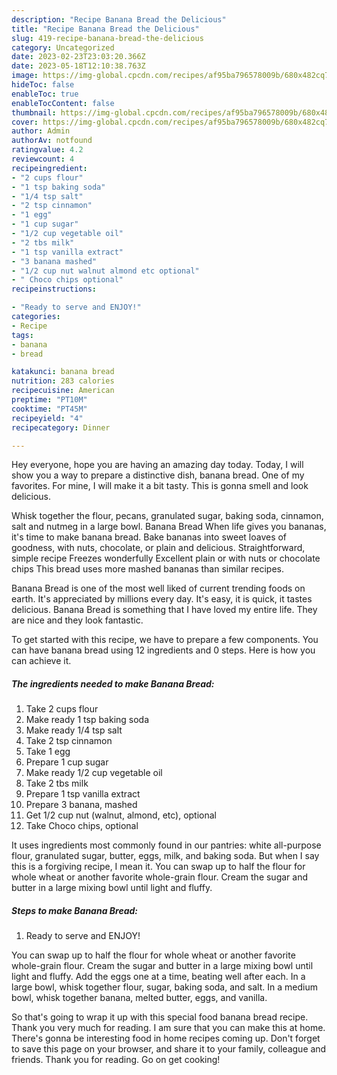 ```yaml
---
description: "Recipe Banana Bread the Delicious"
title: "Recipe Banana Bread the Delicious"
slug: 419-recipe-banana-bread-the-delicious
category: Uncategorized
date: 2023-02-23T23:03:20.366Z
date: 2023-05-18T12:10:38.763Z
image: https://img-global.cpcdn.com/recipes/af95ba796578009b/680x482cq70/banana-bread-recipe-main-photo.jpg
hideToc: false
enableToc: true
enableTocContent: false
thumbnail: https://img-global.cpcdn.com/recipes/af95ba796578009b/680x482cq70/banana-bread-recipe-main-photo.jpg
cover: https://img-global.cpcdn.com/recipes/af95ba796578009b/680x482cq70/banana-bread-recipe-main-photo.jpg
author: Admin
authorAv: notfound
ratingvalue: 4.2
reviewcount: 4
recipeingredient:
- "2 cups flour"
- "1 tsp baking soda"
- "1/4 tsp salt"
- "2 tsp cinnamon"
- "1 egg"
- "1 cup sugar"
- "1/2 cup vegetable oil"
- "2 tbs milk"
- "1 tsp vanilla extract"
- "3 banana mashed"
- "1/2 cup nut walnut almond etc optional"
- " Choco chips optional"
recipeinstructions:

- "Ready to serve and ENJOY!"
categories:
- Recipe
tags:
- banana
- bread

katakunci: banana bread 
nutrition: 283 calories
recipecuisine: American
preptime: "PT10M"
cooktime: "PT45M"
recipeyield: "4"
recipecategory: Dinner

---
```



Hey everyone, hope you are having an amazing day today. Today, I will show you a way to prepare a distinctive dish, banana bread. One of my favorites. For mine, I will make it a bit tasty. This is gonna smell and look delicious.

Whisk together the flour, pecans, granulated sugar, baking soda, cinnamon, salt and nutmeg in a large bowl. Banana Bread When life gives you bananas, it&#39;s time to make banana bread. Bake bananas into sweet loaves of goodness, with nuts, chocolate, or plain and delicious. Straightforward, simple recipe Freezes wonderfully Excellent plain or with nuts or chocolate chips This bread uses more mashed bananas than similar recipes.

Banana Bread is one of the most well liked of current trending foods on earth. It's appreciated by millions every day. It's easy, it is quick, it tastes delicious. Banana Bread is something that I have loved my entire life. They are nice and they look fantastic.


To get started with this recipe, we have to prepare a few components. You can have banana bread using 12 ingredients and 0 steps. Here is how you can achieve it.

<!--inarticleads1-->

##### The ingredients needed to make Banana Bread:

1. Take 2 cups flour
1. Make ready 1 tsp baking soda
1. Make ready 1/4 tsp salt
1. Take 2 tsp cinnamon
1. Take 1 egg
1. Prepare 1 cup sugar
1. Make ready 1/2 cup vegetable oil
1. Take 2 tbs milk
1. Prepare 1 tsp vanilla extract
1. Prepare 3 banana, mashed
1. Get 1/2 cup nut (walnut, almond, etc), optional
1. Take  Choco chips, optional


It uses ingredients most commonly found in our pantries: white all-purpose flour, granulated sugar, butter, eggs, milk, and baking soda. But when I say this is a forgiving recipe, I mean it. You can swap up to half the flour for whole wheat or another favorite whole-grain flour. Cream the sugar and butter in a large mixing bowl until light and fluffy. 

<!--inarticleads2-->

##### Steps to make Banana Bread:


1. Ready to serve and ENJOY!

You can swap up to half the flour for whole wheat or another favorite whole-grain flour. Cream the sugar and butter in a large mixing bowl until light and fluffy. Add the eggs one at a time, beating well after each. In a large bowl, whisk together flour, sugar, baking soda, and salt. In a medium bowl, whisk together banana, melted butter, eggs, and vanilla. 

So that's going to wrap it up with this special food banana bread recipe. Thank you very much for reading. I am sure that you can make this at home. There's gonna be interesting food in home recipes coming up. Don't forget to save this page on your browser, and share it to your family, colleague and friends. Thank you for reading. Go on get cooking!
